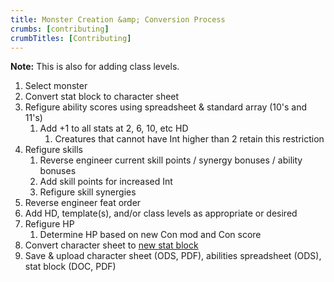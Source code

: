 ```yaml
---
title: Monster Creation &amp; Conversion Process
crumbs: [contributing]
crumbTitles: [Contributing]
---
```


**Note:** This is also for adding class levels.

1. Select monster
1. Convert stat block to character sheet
1. Refigure ability scores using spreadsheet &amp; standard array (10's and 11's)
   1. Add +1 to all stats at 2, 6, 10, etc HD
      1. Creatures that cannot have Int higher than 2 retain this restriction
1. Refigure skills
   1. Reverse engineer current skill points / synergy bonuses / ability bonuses
   1. Add skill points for increased Int
   1. Refigure skill synergies
1. Reverse engineer feat order
1. Add HD, template(s), and/or class levels as appropriate or desired
1. Refigure HP
   1. Determine HP based on new Con mod and Con score
1. Convert character sheet to <a href="{{ site.url }}/contributing/sample-stat-block/">new stat block</a>
1. Save &amp; upload character sheet (ODS, PDF), abilities spreadsheet (ODS), stat block (DOC, PDF)
